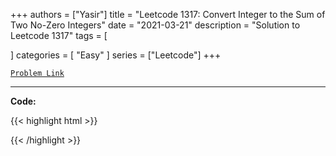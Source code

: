 
+++
authors = ["Yasir"]
title = "Leetcode 1317: Convert Integer to the Sum of Two No-Zero Integers"
date = "2021-03-21"
description = "Solution to Leetcode 1317"
tags = [
    
]
categories = [
    "Easy"
]
series = ["Leetcode"]
+++



[`Problem Link`](https://leetcode.com/problems/convert-integer-to-the-sum-of-two-no-zero-integers/description/)

---

**Code:**

{{< highlight html >}}

{{< /highlight >}}

